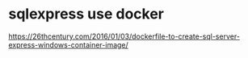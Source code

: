 # sqlexpress use docker
https://26thcentury.com/2016/01/03/dockerfile-to-create-sql-server-express-windows-container-image/


